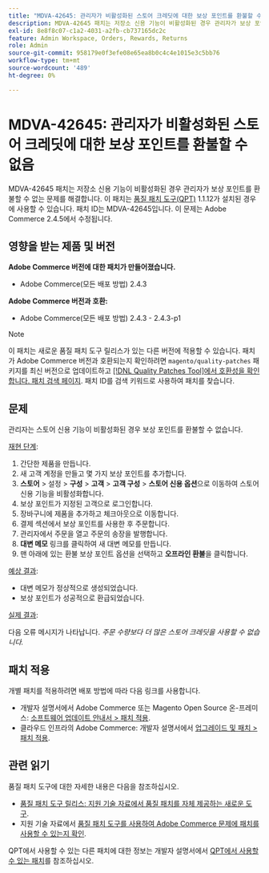 ```yaml
---
title: "MDVA-42645: 관리자가 비활성화된 스토어 크레딧에 대한 보상 포인트를 환불할 수 없음"
description: MDVA-42645 패치는 저장소 신용 기능이 비활성화된 경우 관리자가 보상 포인트를 환불할 수 없는 문제를 해결합니다. 이 패치는 [Quality Patches Tool (QPT)](/help/announcements/adobe-commerce-announcements/magento-quality-patches-released-new-tool-to-self-serve-quality-patches.md) 1.1.12가 설치된 경우 사용할 수 있습니다. 패치 ID는 MDVA-42645입니다. 이 문제는 Adobe Commerce 2.4.5에서 수정됩니다.
exl-id: 8e8f8c07-c1a2-4031-a2fb-cb737165dc2c
feature: Admin Workspace, Orders, Rewards, Returns
role: Admin
source-git-commit: 958179e0f3efe08e65ea8b0c4c4e1015e3c5bb76
workflow-type: tm+mt
source-wordcount: '489'
ht-degree: 0%

---
```


# MDVA-42645: 관리자가 비활성화된 스토어 크레딧에 대한 보상 포인트를 환불할 수 없음

MDVA-42645 패치는 저장소 신용 기능이 비활성화된 경우 관리자가 보상 포인트를 환불할 수 없는 문제를 해결합니다. 이 패치는 [품질 패치 도구(QPT)](/help/announcements/adobe-commerce-announcements/magento-quality-patches-released-new-tool-to-self-serve-quality-patches.md) 1.1.12가 설치된 경우에 사용할 수 있습니다. 패치 ID는 MDVA-42645입니다. 이 문제는 Adobe Commerce 2.4.5에서 수정됩니다.

## 영향을 받는 제품 및 버전

**Adobe Commerce 버전에 대한 패치가 만들어졌습니다.**

* Adobe Commerce(모든 배포 방법) 2.4.3

**Adobe Commerce 버전과 호환:**

* Adobe Commerce(모든 배포 방법) 2.4.3 - 2.4.3-p1

>[!NOTE]
>
>이 패치는 새로운 품질 패치 도구 릴리스가 있는 다른 버전에 적용할 수 있습니다. 패치가 Adobe Commerce 버전과 호환되는지 확인하려면 `magento/quality-patches` 패키지를 최신 버전으로 업데이트하고 [[!DNL Quality Patches Tool]에서 호환성을 확인합니다. 패치 검색 페이지](https://devdocs.magento.com/quality-patches/tool.html#patch-grid). 패치 ID를 검색 키워드로 사용하여 패치를 찾습니다.

## 문제

관리자는 스토어 신용 기능이 비활성화된 경우 보상 포인트를 환불할 수 없습니다.

<u>재현 단계</u>:

1. 간단한 제품을 만듭니다.
1. 새 고객 계정을 만들고 몇 가지 보상 포인트를 추가합니다.
1. **스토어** > 설정 > **구성** > **고객** > **고객 구성** > **스토어 신용 옵션**&#x200B;으로 이동하여 스토어 신용 기능을 비활성화합니다.
1. 보상 포인트가 지정된 고객으로 로그인합니다.
1. 장바구니에 제품을 추가하고 체크아웃으로 이동합니다.
1. 결제 섹션에서 보상 포인트를 사용한 후 주문합니다.
1. 관리자에서 주문을 열고 주문의 송장을 발행합니다.
1. **대변 메모** 링크를 클릭하여 새 대변 메모를 만듭니다.
1. 맨 아래에 있는 환불 보상 포인트 옵션을 선택하고 **오프라인 환불**&#x200B;을 클릭합니다.

<u>예상 결과</u>:

* 대변 메모가 정상적으로 생성되었습니다.
* 보상 포인트가 성공적으로 환급되었습니다.

<u>실제 결과</u>:

다음 오류 메시지가 나타납니다. *주문 수량보다 더 많은 스토어 크레딧을 사용할 수 없습니다.*

## 패치 적용

개별 패치를 적용하려면 배포 방법에 따라 다음 링크를 사용합니다.

* 개발자 설명서에서 Adobe Commerce 또는 Magento Open Source 온-프레미스: [소프트웨어 업데이트 안내서 > 패치 적용](https://devdocs.magento.com/guides/v2.4/comp-mgr/patching/mqp.html).
* 클라우드 인프라의 Adobe Commerce: 개발자 설명서에서 [업그레이드 및 패치 > 패치 적용](https://devdocs.magento.com/cloud/project/project-patch.html).

## 관련 읽기

품질 패치 도구에 대한 자세한 내용은 다음을 참조하십시오.

* [품질 패치 도구 릴리스: 지원 기술 자료에서 품질 패치를 자체 제공하는 새로운 도구](/help/announcements/adobe-commerce-announcements/magento-quality-patches-released-new-tool-to-self-serve-quality-patches.md).
* 지원 기술 자료에서 [품질 패치 도구를 사용하여 Adobe Commerce 문제에 패치를 사용할 수 있는지 확인](/help/support-tools/patches-available-in-qpt-tool/check-patch-for-magento-issue-with-magento-quality-patches.md).

QPT에서 사용할 수 있는 다른 패치에 대한 정보는 개발자 설명서에서 [QPT에서 사용할 수 있는 패치](https://devdocs.magento.com/quality-patches/tool.html#patch-grid)를 참조하십시오.
